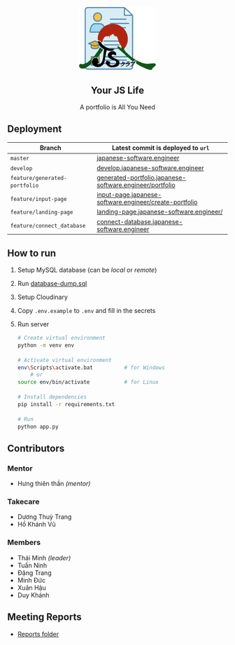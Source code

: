 <p align="center"><img width="35%" src="src/static/images/favicon.png" alt="icon"></p>
<h2 align="center">Your JS Life</h2>
<p align="center">A portfolio is All You Need</p>

## Deployment

| Branch                        | Latest commit is deployed to `url`                                                                                           |
|-------------------------------|------------------------------------------------------------------------------------------------------------------------------|
| `master`                      | [japanese-software.engineer](https://japanese-software.engineer)                                                             |
| `develop`                     | [develop.japanese-software.engineer](https://develop.japanese-software.engineer)                                             |
| `feature/generated-portfolio` | [generated-portfolio.japanese-software.engineer/portfolio](https://generated-portfolio.japanese-software.engineer/portfolio) |
| `feature/input-page`          | [input-page.japanese-software.engineer/create-portfolio](https://input-page.japanese-software.engineer/create-portfolio)     |
| `feature/landing-page`        | [landing-page.japanese-software.engineer/](https://landing-page.japanese-software.engineer)                                  |
| `feature/connect_database`    | [connect-database.japanese-software.engineer](https://connect-database.japanese-software.engineer)                           |

## How to run

1. Setup MySQL database (can be _local_ or _remote_)
2. Run [database-dump.sql](./sql-dump/database-dump.sql)
3. Setup Cloudinary
4. Copy `.env.example` to `.env` and fill in the secrets
5. Run server

    ```bash
    # Create virtual environment
    python -m venv env

    # Activate virtual environment
    env\Scripts\activate.bat          # for Windows
        # or
    source env/bin/activate           # for Linux

    # Install dependencies
    pip install -r requirements.txt

    # Run
    python app.py
    ```

## Contributors

### Mentor

- Hưng thiên thần _(mentor)_

### Takecare

- Dương Thuỳ Trang
- Hồ Khánh Vũ 

### Members

- Thái Minh _(leader)_
- Tuấn Ninh
- Đặng Trang
- Minh Đức
- Xuân Hậu
- Duy Khánh

## Meeting Reports

- [Reports folder](https://drive.google.com/drive/folders/1lH4HKKwLGwdbXkEeUezOFPBTNW-S9KI1)
